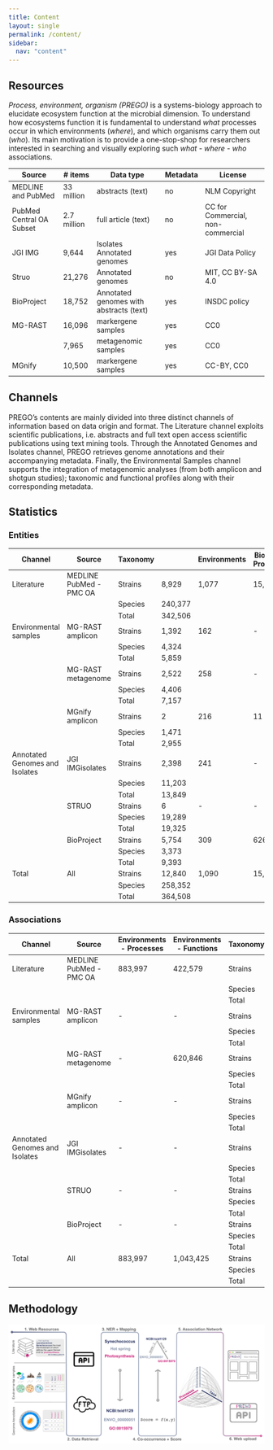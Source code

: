 ```yaml
---
title: Content
layout: single
permalink: /content/
sidebar:
  nav: "content"
---
```


## Resources

*Process, environment, organism (PREGO)* is a systems-biology approach to elucidate ecosystem function at the microbial dimension. 
To understand how ecosystems function it is fundamental to understand *what* processes occur in which environments (*where*), and which organisms carry them out (*who*).
Its main motivation is to provide a one-stop-shop for researchers interested in searching and visually exploring such *what - where - who* associations.




| Source                   | # items     | Data type                               | Metadata | License                           |
|--------------------------|-------------|-----------------------------------------|----------|-----------------------------------|
| MEDLINE and PubMed       | 33 million  | abstracts (text)                        | no       | NLM Copyright                     |
| PubMed Central OA Subset | 2.7 million | full article (text)                     | no       | CC for Commercial, non-commercial |
| JGI IMG                  | 9,644       | Isolates Annotated genomes              | yes      | JGI Data Policy                   |
| Struo                    | 21,276      | Annotated genomes                       | no       | MIT, CC BY-SA 4.0                 |
| BioProject               | 18,752      | Annotated genomes with abstracts (text) | yes      | INSDC policy                      |
| MG-RAST                  | 16,096      | markergene samples                      | yes      | CC0                               |
|                          | 7,965       | metagenomic samples                     | yes      | CC0                               |
| MGnify                   | 10,500      | markergene samples                      | yes      | CC-BY, CC0                        |

## Channels

PREGO’s contents are mainly divided into three distinct channels of information based on data origin and format.
The Literature channel exploits scientific publications, i.e. abstracts and full text open access scientific publications using text mining tools.
Through the Annotated Genomes and Isolates channel, PREGO retrieves genome annotations and their accompanying metadata.
Finally, the Environmental Samples channel supports the integration of metagenomic analyses (from both amplicon and shotgun studies); taxonomic and functional profiles along with their corresponding metadata. 


## Statistics


### Entities

| Channel                        | Source                   | Taxonomy |         | Environments | Biological Processes | Molecular Function |
|--------------------------------|--------------------------|----------|---------|--------------|----------------------|--------------------|
| Literature                     | MEDLINE PubMed - PMC OA  | Strains  | 8,929   | 1,077        | 15,079               | 7,318              |
|                                |                          | Species  | 240,377 |              |                      |                    |
|                                |                          | Total    | 342,506 |              |                      |                    |
| Environmental samples          | MG-RAST amplicon         | Strains  | 1,392   | 162          | -                    | -                  |
|                                |                          | Species  | 4,324   |              |                      |                    |
|                                |                          | Total    | 5,859   |              |                      |                    |
|                                | MG-RAST metagenome       | Strains  | 2,522   | 258          | -                    | 3,839              |
|                                |                          | Species  | 4,406   |              |                      |                    |
|                                |                          | Total    | 7,157   |              |                      |                    |
|                                | MGnify amplicon          | Strains  | 2       | 216          | 11                   |  -                 |
|                                |                          | Species  | 1,471   |              |                      |                    |
|                                |                          | Total    | 2,955   |              |                      |                    |
| Annotated Genomes and Isolates | JGI IMGisolates          | Strains  | 2,398   | 241          | -                    | 3,670              |
|                                |                          | Species  | 11,203  |              |                      |                    |
|                                |                          | Total    | 13,849  |              |                      |                    |
|                                | STRUO                    | Strains  | 6       | -            | -                    | 2,789              |
|                                |                          | Species  | 19,289  |              |                      |                    |
|                                |                          | Total    | 19,325  |              |                      |                    |
|                                | BioProject               | Strains  | 5,754   | 309          | 626                  | -                  |
|                                |                          | Species  | 3,373   |              |                      |                    |
|                                |                          | Total    | 9,393   |              |                      |                    |
| Total                          | All                      | Strains  | 12,840  | 1,090        | 15,091               | 7,971              |
|                                |                          | Species  | 258,352 |              |                      |                    |
|                                |                          | Total    | 364,508 |              |                      |                    |


### Associations

| Channel                        | Source                   | Environments - Processes | Environments - Functions | Taxonomy | Taxa - Environments | Taxa - Processes | Taxa - Function |
|--------------------------------|--------------------------|--------------------------|--------------------------|----------|---------------------|------------------|-----------------|
| Literature                     | MEDLINE PubMed - PMC OA  | 883,997                  | 422,579                  | Strains  | 69,968              | 590,630          | 384,079         |
|                                |                          |                          |                          | Species  | 778,877             | 3,501,635        | 1,961,920       |
|                                |                          |                          |                          | Total    | 1,669,608           | 7,969,310        | 4,613,827       |
| Environmental samples          | MG-RAST amplicon         | -                        | -                        | Strains  | 13,645              | -                | -               |
|                                |                          |                          |                          | Species  | 39,007              |                  |                 |
|                                |                          |                          |                          | Total    | 53,439              |                  |                 |
|                                | MG-RAST metagenome       | -                        | 620,846                  | Strains  | 262,106             | -                | 8,626,328       |
|                                |                          |                          |                          | Species  | 103,913             |                  | 10,715,548      |
|                                |                          |                          |                          | Total    | 372,301             |                  | 19,950,096      |
|                                | MGnify amplicon          | -                        | -                        | Strains  | 18                  | -                |                 |
|                                |                          |                          |                          | Species  | 30,122              | 351              | -               |
|                                |                          |                          |                          | Total    | 111,976             | 2,097            |                 |
| Annotated Genomes and Isolates | JGI IMGisolates          | -                        | -                        | Strains  | 8,229               | -                | 3,461,693       |
|                                |                          |                          |                          | Species  | 42,141              |                  | 13,216,559      |
|                                |                          |                          |                          | Total    | 50,888              |                  | 16,821,850      |
|                                | STRUO                    | -                        | -                        | Strains  | -                   | -                | 1,803           |
|                                |                          |                          |                          | Species  |                     |                  | 4,070,195       |
|                                |                          |                          |                          | Total    |                     |                  | 4,079,312       |
|                                | BioProject               | -                        | -                        | Strains  | 3,263               | 7,473            |                 |
|                                |                          |                          |                          | Species  | 4,187               | 4,294            |                 |
|                                |                          |                          |                          | Total    | 7,641               | 12,169           |                 |
| Total                          | All                      | 883,997                  | 1,043,425                | Strains  | 357,229             | 598,103          | 12,473,903      |
|                                |                          |                          |                          | Species  | 998,247             | 3,506,280        | 29,964,222      |
|                                |                          |                          |                          | Total    | 2,265,853           | 7,983,576        | 45,465,085      |


## Methodology

![PREGO methodology overview](../images/prego_analysis_horizontal.png)
